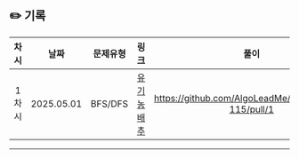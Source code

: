 ## ✏️ 기록   
 
 | 차시 |    날짜    | 문제유형 | 링크 | 풀이 |
 |:----:|:---------:|:----:|:-----:|:----:|
 | 1차시 | 2025.05.01 |  BFS/DFS  | [유기농 배추](https://www.acmicpc.net/problem/1012)|https://github.com/AlgoLeadMe/AlgoLeadMe-115/pull/1|
 ---
